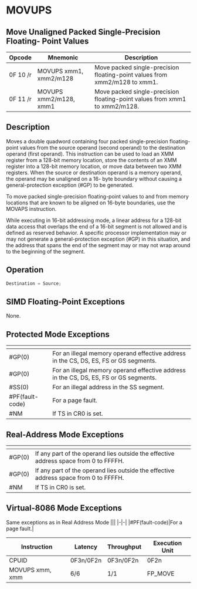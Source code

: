 # MOVUPS
 
## Move Unaligned Packed Single-Precision Floating- Point Values
 
 
|Opcode|Mnemonic|Description|
|-|-|-|
|0F 10 /r|MOVUPS xmm1, xmm2/m128|Move packed single-precision floating-point values from xmm2/m128 to xmm1.|
|0F 11 /r|MOVUPS xmm2/m128, xmm1|Move packed single-precision floating-point values from xmm1 to xmm2/m128.|
 
## Description
 
Moves a double quadword containing four packed single-precision floating-point values from the source operand (second operand) to the destination operand (first operand). This instruction can be used to load an XMM register from a 128-bit memory location, store the contents of an XMM register into a 128-bit memory location, or move data between two XMM registers. When the source or destination operand is a memory operand, the operand may be unaligned on a 16- byte boundary without causing a general-protection exception (#GP) to be generated.
 
To move packed single-precision floating-point values to and from memory locations that are known to be aligned on 16-byte boundaries, use the MOVAPS instruction.
 
While executing in 16-bit addressing mode, a linear address for a 128-bit data access that overlaps the end of a 16-bit segment is not allowed and is defined as reserved behavior. A specific processor implementation may or may not generate a general-protection exception (#GP) in this situation, and the address that spans the end of the segment may or may not wrap around to the beginning of the segment.
 
 
## Operation
 
```c
Destination = Source;

```
 
 
## SIMD Floating-Point Exceptions
 
None.
 
## Protected Mode Exceptions
 
|[]()||
|-|-|
|#GP(0)|For an illegal memory operand effective address in the CS, DS, ES, FS or GS segments.|
|#GP(0)|For an illegal memory operand effective address in the CS, DS, ES, FS or GS segments.|
|#SS(0)|For an illegal address in the SS segment.|
|#PF(fault-code)|For a page fault.|
|#NM|If TS in CR0 is set.|
 
## Real-Address Mode Exceptions
 
|[]()||
|-|-|
|#GP(0)|If any part of the operand lies outside the effective address space from 0 to FFFFH.|
|#GP(0)|If any part of the operand lies outside the effective address space from 0 to FFFFH.|
|#NM|If TS in CR0 is set.|
 
## Virtual-8086 Mode Exceptions
 
Same exceptions as in Real Address Mode
|[]()||
|-|-|
|#PF(fault-code)|For a page fault.|
 
|Instruction|Latency|Throughput|Execution Unit|
|-|-|-|-|
|CPUID|0F3n/0F2n|0F3n/0F2n|0F2n|
|MOVUPS xmm, xmm|6/6|1/1|FP_MOVE|
